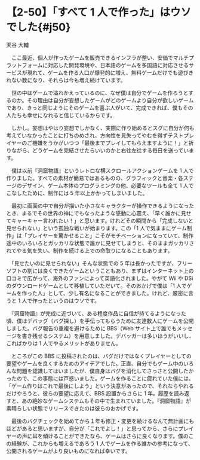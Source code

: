 # 【2-50】「すべて 1 人で作った」はウソでした{#j50}

<div class="author">天谷 大輔</div>

　ここ最近、個人が作ったゲームを販売できるインフラが整い、安価でマルチプラットフォームに対応した開発環境や、日本語のゲームを多国語に対応させるサービスが現れて、ゲームを作る人口が爆発的に増え、無料ゲームだけでも遊びきれない数になり、それらは今も増え続けています。

　世の中はゲームで溢れかえっているのに、なぜ僕は自分でゲームを作ろうとするのか。その理由は自分が妄想したゲームがどのゲームより自分が欲しいゲームであり、きっと同じようにそのゲームを喜ぶ人がいて、完成できれば、僕もその人たちも幸せになれると信じているからです。

　しかし。妄想はやはり妄想でしかなく、実際に作り始めるとスグに自分が何も考えていなかったことに打ちのめされ、方向性を見失ってやむを得ずテストプレイヤーのご機嫌をうかがいつつ「最後までプレイしてもらえますように！」と祈りながら、どうゲームを完結させたらいいのかと右往左往する毎日を送っています。

　僕は以前『洞窟物語』というレトロな横スクロールアクションゲームを 1 人で作りました。すべての素材が簡易ではあるものの、グラフィックと音楽・各ステージのデザイン、ゲーム本体のプログラミングの他、必要なツールも全て 1 人でこなしたために、制作には 5 年以上かかってしまいました。

　最初に画面の中で自分が描いた小さなキャラクターが操作できるようになったとき、まるでその世界の神にでもなったような感動に心震え、「早く誰かに見せてキャーキャー言われたい！」と思います。けれどその瞬間から「完成しないと見せられない」という孤独な戦いが始まります。この「1 人で気ままにゲーム制作」は「プレイヤーを驚かせること」こそがモチベーションになっていて、制作途中のいろいろとガッカリな状態で誰かに見せてしまうと、そのままガッカリされてやる気を失い、制作を続ける上での命取りになることもあります。

　「見せたいのに見せられない」そんな状態での 5 年は長かったですが、フリーソフトの割には良くできたゲームということもあり、まずはインターネット上の口コミで広がって、海外のファンによって英語化されました。やがて Wii や DSi のダウンロードゲームとして移植していただいて。そのおかげで僕は「1 人でゲームを作った人」として、少し有名になることができました。けれど、厳密に言うと 1 人で作ったというのはウソです。

　『洞窟物語』が完成に近づいて、ある程度作品に自信が持てるようになった頃、僕はデバッグ（バグ探し）を手伝ってもらうために友達数人にゲームを公開しました。バグ報告の重複を避けるために BBS（Web サイト上で誰でもメッセージを書き残せるシステム）を用意しました。デバッガーは多いほうがいいし、こればかりは 1 人でやるメリットがありません。

　ところがこの BBS に投稿されたのは、バグだけではなくプレイヤーとしての要望やゲームを良くするためのアイデアでした。正直、自分でもゲーム中のいろんな問題を認識してはいましたが、僕自身はバグを消化してさっさと公開したかったので、この事態には戸惑いました。ゲームを作ることに疲れていた僕には、「ゲーム作りはこれで最後にしよう」という決意があったので、それならやれるだけやろうと、彼らの要望に応えて、BBS 設置からさらに 1 年。履歴を読み返すと、あの絶妙なゲームシステムもその中で生まれていました。『洞窟物語』が素晴らしい状態でリリースできたのは彼らのおかげです。

　最後のバグチェックを始めてから１年も修正・変更を続けるなんて無計画にもほどがあると思いますが、自分が「これでよし！」と思ってから、さらにプレイヤーの声に耳を傾けることができたなら、ゲームはさらに良くなります。僕のこの経験が、これからも増えるであろう 1 人でゲームを作る誰かの参考になって、公開されるゲームがより良いものになれば幸いです。
